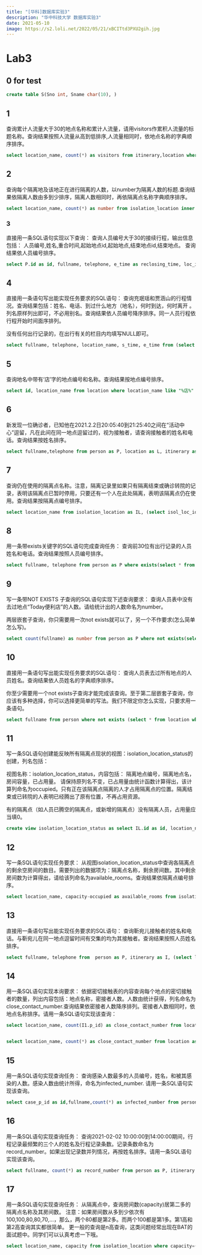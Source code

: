 ```yaml
---
title: "[华科]数据库实验3"
description: "华中科技大学 数据库实验3"
date: 2021-05-10
image: https://s2.loli.net/2022/05/21/xBCITtd3PXU2gih.jpg
---
```




# Lab3

## 0 for test

```sql
create table S(Sno int, Sname char(10), )
```





## 1

查询累计人流量大于30的地点名称和累计人流量，请用visitors作累积人流量的标题名称。查询结果按照人流量从高到低排序,人流量相同时，依地点名称的字典顺序排序。

```sql
select location_name, count(*) as visitors from itinerary,location where itinerary.loc_id=location.id  group by location_name having count(*) > 30 order by count(*) DESC, location_name ASC;
```



## 2

查询每个隔离地及该地正在进行隔离的人数，以number为隔离人数的标题.查询结果依隔离人数由多到少排序，隔离人数相同时，再依隔离点名称字典顺序排序。

```sql
select location_name, count(*) as number from isolation_location inner join isolation_record where isol_loc_id=isolation_location.id and state=1 group by location_name order by count(*) DESC, location_name ASC;
```



### 3

直接用一条SQL语句实现以下查询：
查询人员编号大于30的接续行程，输出信息包括：
人员编号,姓名,重合时间,起始地点id,起始地点,结束地点id,结束地点。
查询结果依人员编号排序。

```sql
select P.id as id, fullname, telephone, e_time as reclosing_time, loc_id_e as loc1, location_name_e as address1, loc_id_s as loc2, location_name_s as address2 from person as P, (select itinerary.p_id as p_id_e, location.id as loc_id_e, location_name as location_name_e, e_time from location,itinerary where location.id=itinerary.loc_id) as T1, (select itinerary.p_id as p_id_s, location.id as loc_id_s, location_name as location_name_s, s_time from location,itinerary where location.id=itinerary.loc_id) as T2 where P.id=p_id_e and P.id=p_id_s and P.id>30 and e_time=s_time order by P.id, e_time;
```



## 4

直接用一条语句写出能实现任务要求的SQL语句： 查询充珉瑶和贾涵山的行程情况。查询结果包括：姓名、电话、到过什么地方（地名），何时到达，何时离开 。 列名原样列出即可，不必用别名。查询结果依人员编号降序排序。同一人员行程依行程开始时间面序排列。

没有任何出行记录的，在出行有关的栏目内均填写NULL即可。

```sql
select fullname, telephone, location_name, s_time, e_time from (select id, fullname, telephone from person where fullname in ("充珉瑶","贾涵山")) as P left join (select p_id, location_name, s_time, e_time from location as L, itinerary as I where I.loc_id=L.id) as I on id=p_id order by id DESC, s_time ASC;

```





## 5

 查询地名中带有‘店’字的地点编号和名称。查询结果按地点编号排序。

```sql
select id, location_name from location where location_name like "%店%" sort by id;
```



## 6

新发现一位确诊者，已知他在2021.2.2日20:05:40到21:25:40之间在“活动中心”逗留，凡在此间在同一地点逗留过的，视为接触者，请查询接触者的姓名和电话。查询结果按姓名排序。

```sql
select fullname,telephone from person as P, location as L, itinerary as I where I.p_id=P.id and loc_id=L.id and !(s_time>"2021-02-02 21:25:40" or e_time<"2021-02-02 20:05:40" ) and location_name="活动中心" order by fullname;
```



## 7

查询仍在使用的隔离点名称。注意，隔离记录里如果只有隔离结束或确诊转院的记录，表明该隔离点已暂时停用，只要还有一个人在此处隔离，表明该隔离点仍在使用。查询结果按隔离点编号排序。

```sql
select location_name from isolation_location as IL, (select isol_loc_id, state, if(state=1,1,NULL) as used from isolation_record) as IR where IL.id=isol_loc_id group by location_name,IL.id,isol_loc_id having count(used)>0 order by IL.id;
```



## 8

用一条带exists关键字的SQL语句完成查询任务： 查询前30位有出行记录的人员姓名和电话。查询结果按照人员编号排序。

```sql
select fullname, telephone from person as P where exists(select * from itinerary as I where I.p_id=P.id) order by P.id limit 30;
```



## 9

写一条带NOT EXISTS 子查询的SQL语句实现下述查询要求： 查询人员表中没有去过地点“Today便利店”的人数。请给统计出的人数命名为number。

两层嵌套子查询，你只需要用一次not exists就可以了，另一个不作要求(怎么简单怎么写)。

````sql
select count(fullname) as number from person as P where not exists(select * from itinerary as I, location as L where I.p_id=P.id and I.loc_id=L.id and location_name="Today便利店") ;
````





## 10

直接用一条语句写出能实现任务要求的SQL语句： 查询人员表去过所有地点的人员姓名。查询结果依人员姓名的字典顺序排序。

你至少需要用一个not exists子查询才能完成该查询。至于第二层嵌套子查询，你应该有多种选择，你可以选择更简单的写法。我们不限定你怎么实现，只要求用一条语句。

```sql
select fullname from person where not exists (select * from location where not exists(select * from itinerary where p_id=person.id and loc_id=location.id)) order by fullname;
```





## 11

写一条SQL语句创建能反映所有隔离点现状的视图：isolation_location_status的创建，列名包括：

视图名称：isolation_location_status，内容包括： 隔离地点编号，隔离地点名，房间容量，已占用量。 请保持原列名不变，已占用量由统计函数计算得出，该计算列命名为occupied。只有正在该隔离点隔离的人才占用隔离点的位置。隔离结束或已转院的人表明已经腾出了原有位置，不再占用资源。

有的隔离点（如人员已腾空的隔离点，或新增的隔离点）没有隔离人员，占用量应当填0。

```sql
create view isolation_location_status as select IL.id as id, location_name, capacity, count(isol_loc_id) as occupied from isolation_location as IL left join (select isol_loc_id from isolation_record where state=1) as IR on isol_loc_id=IL.id group by location_name, IL.id, capacity;
```



## 12

写一条SQL语句实现任务要求： 从视图isolation_location_status中查询各隔离点的剩余空房间的数目。需要列出的数据项为：隔离点名称，剩余房间数。其中剩余房间数为计算得出，请给该列命名为available_rooms。查询结果依隔离点编号排序。

```sql
select location_name, capacity-occupied as available_rooms from isolation_location_status order by id;
```





## 13

直接用一条语句写出能实现任务要求的SQL语句： 查询靳宛儿接触者的姓名和电话。与靳宛儿在同一地点逗留时间有交集的均为其接触者。查询结果按照人员姓名排序。

```sql
select fullname, telephone from  person as P, itinerary as I, (select loc_id, s_time, e_time from person, itinerary where person.id=itinerary.p_id and person.fullname="靳宛儿") as S where I.p_id=P.id and S.loc_id=I.loc_id and !(I.s_time>S.e_time or I.e_time<S.s_time ) and fullname!="靳宛儿" order by fullname;
```



## 14

用一条SQL语句实现本询要求： 依据密切接触表的内容查询每个地点的密切接触者的数量，列出内容包括：地点名称，密接者人数。人数由统计获得，列名命名为close_contact_number.查询结果依密接者人数降序排列。密接者人数相同时，依地点名称排序。请用一条SQL语句实现该查询：

```sql
select location_name, count(I1.p_id) as close_contact_number from location L, itinerary I1, itinerary as I2 where I1.loc_id=L.id and I1.loc_id=I2.loc_id and !(I1.s_time>I2.e_time or I1.e_time<I2.s_time) group by location_name order by close_contact_number DESC, location_name ASC;


select location_name, count(*) as close_contact_number from location as L, close_contact as CC where CC.loc_id=L.id group by location_name order by close_contact_number DESC, location_name ASC;
```





## 15

用一条SQL语句实现查询任务： 查询感染人数最多的人员编号，姓名，和被其感染的人数。感染人数由统计所得，命名为infected_number. 请用一条SQL语句实现该查询。

```sql
select case_p_id as id,fullname,count(*) as infected_number from person as P, close_contact as CC where case_p_id=P.id group by case_p_id order by infected_number DESC  limit 1;
```



## 16

用一条SQL语句实现查询任务： 查询2021-02-02 10:00:00到14:00:00期间，行程记录最频繁的三个人的姓名及行程记录条数。记录条数命名为record_number。如果出现记录数并列情况，再按姓名排序。请用一条SQL语句实现该查询。

````sql
select fullname, count(*) as record_number from person as P, itinerary as I where I.p_id=P.id and !(s_time>"2021-02-02 14:00:00" or e_time<"2021-02-02 10:00:00") group by fullname order by record_number DESC, fullname ASC limit 3;
````



## 17

用一条SQL语句实现查询任务： 从隔离点中，查询房间数(capacity)居第二多的隔离点名称及其房间数。 注意：如果房间数从多到少依次有100,100,80,80,70,…，那么，两个80都是第2多。而两个100都是第1多。第1高和第2高查询其实都很简单。 更一般的查询是n高查询，这类问题经常出现在BAT的面试题中。同学们可以认真考虑一下哦。

```sql
select location_name, capacity from isolation_location where capacity=(select capacity from isolation_location order by capacity DESC limit 2,1);

```

